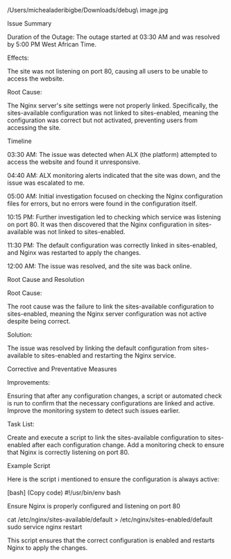 /Users/michealaderibigbe/Downloads/debug\ image.jpg 

Issue Summary

Duration of the Outage: The outage started at 03:30 AM and was resolved by 5:00 PM West African Time.

Effects:

The site was not listening on port 80, causing all users to be unable to access the website.

Root Cause:

The Nginx server's site settings were not properly linked. Specifically, the sites-available configuration was not linked to sites-enabled, meaning the configuration was correct but not activated, preventing users from accessing the site.

Timeline

03:30 AM: The issue was detected when ALX (the platform) attempted to access the website and found it unresponsive.

04:40 AM: ALX monitoring alerts indicated that the site was down, and the issue was escalated to me.

05:00 AM: Initial investigation focused on checking the Nginx configuration files for errors, but no errors were found in the configuration itself.

10:15 PM: Further investigation led to checking which service was listening on port 80. It was then discovered that the Nginx configuration in sites-available was not linked to sites-enabled.

11:30 PM: The default configuration was correctly linked in sites-enabled, and Nginx was restarted to apply the changes.

12:00 AM: The issue was resolved, and the site was back online.

Root Cause and Resolution

Root Cause:

The root cause was the failure to link the sites-available configuration to sites-enabled, meaning the Nginx server configuration was not active despite being correct.

Solution:

The issue was resolved by linking the default configuration from sites-available to sites-enabled and restarting the Nginx service.

Corrective and Preventative Measures

Improvements:

Ensuring that after any configuration changes, a script or automated check is run to confirm that the necessary configurations are linked and active. Improve the monitoring system to detect such issues earlier.

Task List:

Create and execute a script to link the sites-available configuration to sites-enabled after each configuration change. Add a monitoring check to ensure that Nginx is correctly listening on port 80.

Example Script

Here is the script i mentioned to ensure the configuration is always active:

[bash] (Copy code) #!/usr/bin/env bash

Ensure Nginx is properly configured and listening on port 80

cat /etc/nginx/sites-available/default > /etc/nginx/sites-enabled/default sudo service nginx restart

This script ensures that the correct configuration is enabled and restarts Nginx to apply the changes.


